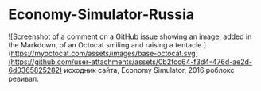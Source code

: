 # Economy-Simulator-Russia
![Screenshot of a comment on a GitHub issue showing an image, added in the Markdown, of an Octocat smiling and raising a tentacle.](https://myoctocat.com/assets/images/base-octocat.svg](https://github.com/user-attachments/assets/0b2fcc64-f3d4-476d-ae2d-6d0365825282)
исходник сайта, Economy Simulator, 2016 роблокс ревивал.
